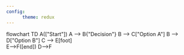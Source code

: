 ```yaml
---
config:
      theme: redux
---
```

flowchart TD
        A(["Start"])
        A --> B{"Decision"}
        B --> C["Option A"]
        B --> D["Option B"]
        C --> E[foot]  
        E-->F([end]) 
        D-->F
